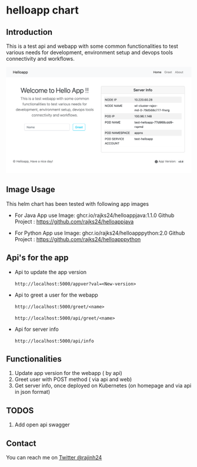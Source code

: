 # helloapp chart

## Introduction

This is a test api and webapp with some common functionalities to test various needs for development, environment setup and devops tools connectivity and workflows.

![App snapshot](extras/image.png)

## Image Usage

This helm chart has been tested with following app images

- For Java App use
Image: ghcr.io/rajks24/helloappjava:1.1.0
Github Project : https://github.com/rajks24/helloappjava

- For Python App use
Image: ghcr.io/rajks24/helloapppython:2.0
Github Project : https://github.com/rajks24/helloapppython


## Api's for the app

- Api to update the app version

  `http://localhost:5000/appver?val=<New-version>`

- Api to greet a user for the webapp

  `http://localhost:5000/greet/<name>`

  `http://localhost:5000/api/greet/<name>`

- Api for server info

  `http://localhost:5000/api/info`

## Functionalities

1. Update app version for the webapp ( by api)
2. Greet user with POST method ( via api and web)
3. Get server info, once deployed on Kubernetes (on homepage and via api in json format)

## TODOS

1. Add open api swagger

## Contact

You can reach me on [Twitter @rajinh24](https://twitter.com/rajinh24)
